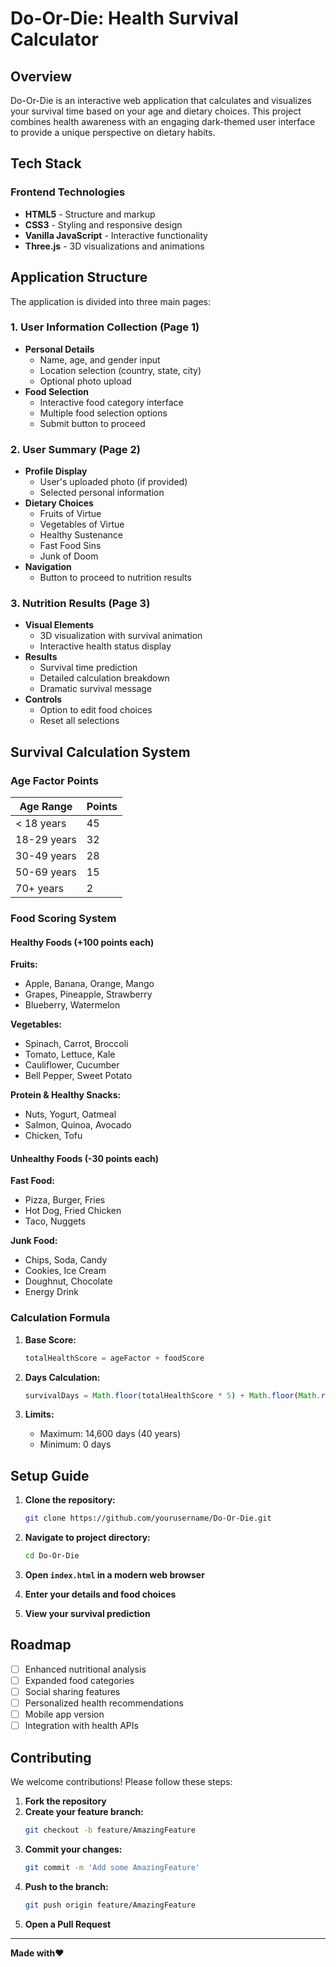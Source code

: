 # Do-Or-Die: Health Survival Calculator

## Overview

Do-Or-Die is an interactive web application that calculates and visualizes your survival time based on your age and dietary choices. This project combines health awareness with an engaging dark-themed user interface to provide a unique perspective on dietary habits.

## Tech Stack

### Frontend Technologies
- **HTML5** - Structure and markup
- **CSS3** - Styling and responsive design
- **Vanilla JavaScript** - Interactive functionality
- **Three.js** - 3D visualizations and animations

## Application Structure

The application is divided into three main pages:

### 1. User Information Collection (Page 1)
- **Personal Details**
  - Name, age, and gender input
  - Location selection (country, state, city)
  - Optional photo upload
- **Food Selection**
  - Interactive food category interface
  - Multiple food selection options
  - Submit button to proceed

### 2. User Summary (Page 2)
- **Profile Display**
  - User's uploaded photo (if provided)
  - Selected personal information
- **Dietary Choices**
  - Fruits of Virtue
  - Vegetables of Virtue
  - Healthy Sustenance
  - Fast Food Sins
  - Junk of Doom
- **Navigation**
  - Button to proceed to nutrition results

### 3. Nutrition Results (Page 3)
- **Visual Elements**
  - 3D visualization with survival animation
  - Interactive health status display
- **Results**
  - Survival time prediction
  - Detailed calculation breakdown
  - Dramatic survival message
- **Controls**
  - Option to edit food choices
  - Reset all selections

## Survival Calculation System

### Age Factor Points

| Age Range | Points |
|-----------|--------|
| < 18 years | 45 |
| 18-29 years | 32 |
| 30-49 years | 28 |
| 50-69 years | 15 |
| 70+ years | 2 |

### Food Scoring System

#### Healthy Foods (+100 points each)

**Fruits:**
- Apple, Banana, Orange, Mango
- Grapes, Pineapple, Strawberry
- Blueberry, Watermelon

**Vegetables:**
- Spinach, Carrot, Broccoli
- Tomato, Lettuce, Kale
- Cauliflower, Cucumber
- Bell Pepper, Sweet Potato

**Protein & Healthy Snacks:**
- Nuts, Yogurt, Oatmeal
- Salmon, Quinoa, Avocado
- Chicken, Tofu

#### Unhealthy Foods (-30 points each)

**Fast Food:**
- Pizza, Burger, Fries
- Hot Dog, Fried Chicken
- Taco, Nuggets

**Junk Food:**
- Chips, Soda, Candy
- Cookies, Ice Cream
- Doughnut, Chocolate
- Energy Drink

### Calculation Formula

1. **Base Score:**
   ```javascript
   totalHealthScore = ageFactor + foodScore
   ```

2. **Days Calculation:**
   ```javascript
   survivalDays = Math.floor(totalHealthScore * 5) + Math.floor(Math.random() * 5)
   ```

3. **Limits:**
   - Maximum: 14,600 days (40 years)
   - Minimum: 0 days

## Setup Guide

1. **Clone the repository:**
   ```bash
   git clone https://github.com/yourusername/Do-Or-Die.git
   ```

2. **Navigate to project directory:**
   ```bash
   cd Do-Or-Die
   ```

3. **Open `index.html` in a modern web browser**

4. **Enter your details and food choices**

5. **View your survival prediction**

## Roadmap

- [ ] Enhanced nutritional analysis
- [ ] Expanded food categories
- [ ] Social sharing features
- [ ] Personalized health recommendations
- [ ] Mobile app version
- [ ] Integration with health APIs

## Contributing

We welcome contributions! Please follow these steps:

1. **Fork the repository**
2. **Create your feature branch:**
   ```bash
   git checkout -b feature/AmazingFeature
   ```
3. **Commit your changes:**
   ```bash
   git commit -m 'Add some AmazingFeature'
   ```
4. **Push to the branch:**
   ```bash
   git push origin feature/AmazingFeature
   ```
5. **Open a Pull Request**



---

**Made with❤️**